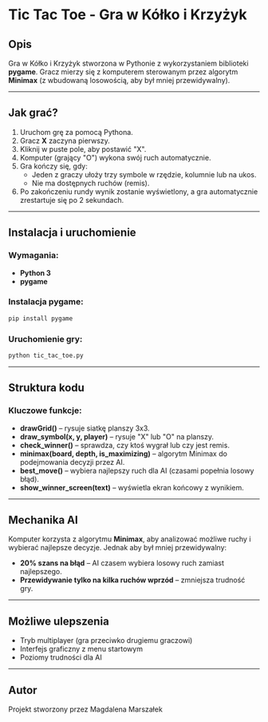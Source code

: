 # Tic Tac Toe - Gra w Kółko i Krzyżyk

## Opis
Gra w Kółko i Krzyżyk stworzona w Pythonie z wykorzystaniem biblioteki **pygame**. Gracz mierzy się z komputerem sterowanym przez algorytm **Minimax** (z wbudowaną losowością, aby był mniej przewidywalny).

---

## Jak grać? 
1. Uruchom grę za pomocą Pythona.
2. Gracz **X** zaczyna pierwszy.
3. Kliknij w puste pole, aby postawić "X".
4. Komputer (grający "O") wykona swój ruch automatycznie.
5. Gra kończy się, gdy:
   - Jeden z graczy ułoży trzy symbole w rzędzie, kolumnie lub na ukos.
   - Nie ma dostępnych ruchów (remis).
6. Po zakończeniu rundy wynik zostanie wyświetlony, a gra automatycznie zrestartuje się po 2 sekundach.

---

## Instalacja i uruchomienie 
### Wymagania:
- **Python 3**
- **pygame**

### Instalacja pygame:
```bash
pip install pygame
```

### Uruchomienie gry:
```bash
python tic_tac_toe.py
```

---

## Struktura kodu 
### Kluczowe funkcje:
- **drawGrid()** – rysuje siatkę planszy 3x3.
- **draw_symbol(x, y, player)** – rysuje "X" lub "O" na planszy.
- **check_winner()** – sprawdza, czy ktoś wygrał lub czy jest remis.
- **minimax(board, depth, is_maximizing)** – algorytm Minimax do podejmowania decyzji przez AI.
- **best_move()** – wybiera najlepszy ruch dla AI (czasami popełnia losowy błąd).
- **show_winner_screen(text)** – wyświetla ekran końcowy z wynikiem.

---

## Mechanika AI 
Komputer korzysta z algorytmu **Minimax**, aby analizować możliwe ruchy i wybierać najlepsze decyzje. Jednak aby był mniej przewidywalny:
- **20% szans na błąd** – AI czasem wybiera losowy ruch zamiast najlepszego.
- **Przewidywanie tylko na kilka ruchów wprzód** – zmniejsza trudność gry.

---

## Możliwe ulepszenia
- Tryb multiplayer (gra przeciwko drugiemu graczowi) 
- Interfejs graficzny z menu startowym 
- Poziomy trudności dla AI 

---

## Autor 
Projekt stworzony przez Magdalena Marszałek 


